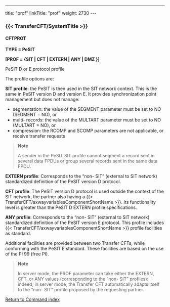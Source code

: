 ---
title: "prof"
linkTitle: "prof"
weight: 2730
--- <span id="prof"></span>

### {{< TransferCFT/SystemTitle  >}}

#### CFTPROT

****TYPE = PeSIT****

****[PROF = {SIT &#124; CFT &#124; EXTERN &#124; ANY &#124; DMZ }]****

PeSIT
D or E protocol profile

The profile options are:

****SIT profile****: the
PeSIT is then used in the SIT network context. This is the same in PeSIT version D and version E. It provides synchronization point management but does
not manage:

- segmentation:
    the value of the SEGMENT parameter must be set to NO (SEGMENT = NO), or
- multi- records:
    the value of the MULTART parameter must be set to NO (MULTART = NO), or
- compression:
    the RCOMP and SCOMP parameters are not applicable, or receive
    transfer requests

> **Note**
>
> A sender
> in the PeSIT SIT profile cannot segment a record sent in several data
> FPDUs or group several records sent in the same data FPDU.

****EXTERN profile****:
Corresponds to the “non- SIT” (external to SIT network) standardized definition
of the PeSIT version D protocol.

****CFT profile****: The
PeSIT version D protocol is used outside the context of the SIT network,
the partner also having a {{< TransferCFT/axwayvariablesComponentShortName  >}}. Its functionality level is greater than the PeSIT
D EXTERN profile specifications.

****ANY profile****: Corresponds
to the “non- SIT” (external to SIT network) standardized definition of
the PeSIT version E protocol. This profile includes {{< TransferCFT/axwayvariablesComponentShortName  >}} profile facilities
as standard.

Additional facilities are provided between two Transfer
CFTs, while conforming with the PeSIT E standard.
These facilities are based on the use of the PI 99 (free PI).

> **Note**
>
> In server mode, the PROF parameter
> can take either the EXTERN, CFT, or ANY values (corresponding to the “non- SIT”
> profiles): indeed, in server mode, the Transfer CFT automatically
> adapts itself to the “non- SIT” profile proposed by the requesting partner.

[Return to Command index](../../)
